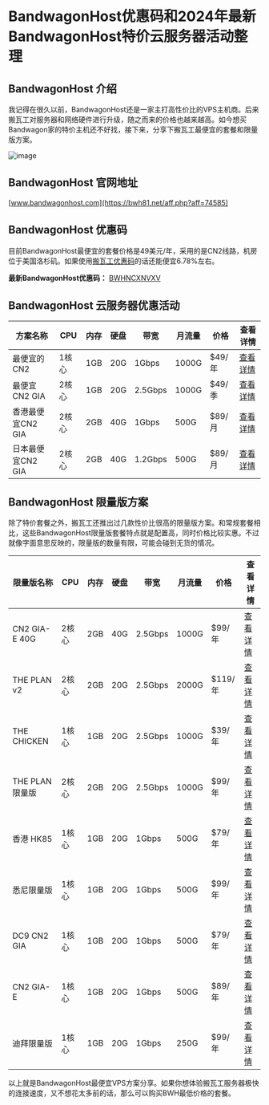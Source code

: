 # BandwagonHost优惠码和2024年最新BandwagonHost特价云服务器活动整理

## BandwagonHost 介绍

我记得在很久以前，BandwagonHost还是一家主打高性价比的VPS主机商。后来搬瓦工对服务器和网络硬件进行升级，随之而来的价格也越来越高。如今想买Bandwagon家的特价主机还不好找，接下来，分享下搬瓦工最便宜的套餐和限量版方案。

![image](https://github.com/ewzg9818/BandwagonHost/assets/157968328/cfee8958-84e6-42a1-9189-e7d7404363c6)

## BandwagonHost 官网地址

[www.bandwagonhost.com](https://bwh81.net/aff.php?aff=74585)

## BandwagonHost 优惠码

目前BandwagonHost最便宜的套餐价格是49美元/年，采用的是CN2线路，机房位于美国洛杉矶。如果使用[搬瓦工优惠码](https://bwh81.net/aff.php?aff=74585)的话还能便宜6.78%左右。

**最新BandwagonHost优惠码：** [BWHNCXNVXV](https://bwh81.net/aff.php?aff=74585)

## BandwagonHost 云服务器优惠活动

| 方案名称 | CPU | 内存 | 硬盘 | 带宽 | 月流量 | 价格 | 查看详情 |
|---|---|---|---|---|---|---|---|
| 最便宜的CN2 | 1核心 | 1GB | 20G | 1Gbps | 1000G | $49/年 | [查看详情](https://bwh81.net/aff.php?aff=74585&pid=57) |
| 最便宜CN2 GIA | 2核心 | 1GB | 20G | 2.5Gbps | 1000G | $49/季 | [查看详情](https://bwh81.net/aff.php?aff=74585&pid=87) |
| 香港最便宜CN2 GIA | 2核心 | 2GB | 40G | 1Gbps | 500G | $89/月 | [查看详情](https://bwh81.net/aff.php?aff=74585&pid=95) |
| 日本最便宜CN2 GIA | 2核心 | 2GB | 40G | 1.2Gbps | 500G | $89/月 | [查看详情](https://bwh81.net/aff.php?aff=74585&pid=108) |

## BandwagonHost 限量版方案

除了特价套餐之外，搬瓦工还推出过几款性价比很高的限量版方案。和常规套餐相比，这些BandwagonHost限量版套餐特点就是配置高，同时价格比较实惠。不过就像字面意思反映的，限量版的数量有限，可能会碰到无货的情况。

| 限量版名称 | CPU | 内存 | 硬盘 | 带宽 | 月流量 | 价格 | 查看详情 |
|---|---|---|---|---|---|---|---|
| CN2 GIA-E 40G | 2核心 | 2GB | 40G | 2.5Gbps | 1000G | $99/年 | [查看详情](https://bwh81.net/aff.php?aff=74585&pid=132) |
| THE PLAN v2 | 2核心 | 2GB | 20G | 2.5Gbps | 2000G | $119/年 | [查看详情](https://bwh81.net/aff.php?aff=74585&pid=131) |
| THE CHICKEN | 1核心 | 1GB | 20G | 2.5Gbps | 1000G | $39/年 | [查看详情](https://bwh81.net/aff.php?aff=74585&pid=130) |
| THE PLAN限量版 | 2核心 | 2GB | 20G | 2.5Gbps | 1000G | $99/年 | [查看详情](https://bwh81.net/aff.php?aff=74585&pid=129) |
| 香港 HK85 | 1核心 | 1GB | 20G | 1Gbps | 500G | $79/年 | [查看详情](https://bwh81.net/aff.php?aff=74585&pid=121) |
| 悉尼限量版 | 1核心 | 1GB | 20G | 1Gbps | 500G | $99/年 | [查看详情](https://bwh81.net/aff.php?aff=74585&pid=126) |
| DC9 CN2 GIA | 1核心 | 1GB | 20G | 1Gbps | 500G | $79/年 | [查看详情](https://bwh81.net/aff.php?aff=74585&pid=112) |
| CN2 GIA-E | 1核心 | 1GB | 20G | 1Gbps | 500G | $89/年 | [查看详情](https://bwh81.net/aff.php?aff=74585&pid=105) |
| 迪拜限量版 | 1核心 | 1GB | 20G | 1Gbps | 250G | $99/年 | [查看详情](https://bwh81.net/aff.php?aff=74585&pid=113) |

以上就是BandwagonHost最便宜VPS方案分享。如果你想体验搬瓦工服务器极快的连接速度，又不想花太多前的话，那么可以购买BWH最低价格的套餐。

